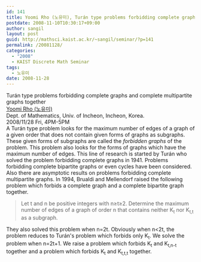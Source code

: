 ```yaml
---
id: 141
title: Yoomi Rho (노유미), Turán type problems forbidding complete graphs and complete multipartite graphs together
postdate: 2008-11-10T10:30:17+09:00
author: sangil
layout: post
guid: http://mathsci.kaist.ac.kr/~sangil/seminar/?p=141
permalink: /20081128/
categories:
  - "2008"
  - KAIST Discrete Math Seminar
tags:
  - 노유미
date: 2008-11-28
---
```

<div class="talk">
  Turán type problems forbidding complete graphs and complete multipartite graphs together
</div>

<div class="speaker">
  <a href="http://www.incheon.ac.kr/prof/intro.jsp?prof=23006">Yoomi Rho (노유미)</a><br />Dept. of Mathematics, Univ. of Incheon, Incheon, Korea.
</div>

<div class="date">
  2008/11/28 Fri, 4PM-5PM
</div>

<div class="abstract">
  A Turán type problem looks for the maximum number of edges of a graph of a given order that does not contain given forms of graphs as subgraphs. These given forms of subgraphs are called the <i>forbidden graphs</i> of the problem. This problem also looks for the forms of graphs which have the maximum number of edges. This line of research is started by Turán who solved the problem forbidding complete graphs in 1941. Problems forbidding complete bipartite graphs or even cycles have been considered. Also there are asymptotic results on problems forbidding complete multipartite graphs. In 1994, Brualdi and Mellendorf raised the following problem which forbids a complete graph and a complete bipartite graph together. </p> 
  
  <blockquote>
    <p>
      Let t and n be positive integers with n≥t≥2. Determine the maximum number of edges of a graph of order n that contains neither K<sub>t</sub> nor K<sub>t,t</sub> as a subgraph.
    </p>
  </blockquote>
  
  <p>
    They also solved this problem when n=2t. Obviously when n<2t, the problem reduces to Turán's problem which forbids only K<sub>t</sub>. We solve the problem when n=2t+1. We raise a problem which forbids K<sub>t</sub> and K<sub>t,n-t</sub> together and a problem which forbids K<sub>t</sub> and K<sub>t,t,t</sub> together.</div>